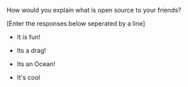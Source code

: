 How would you explain what is open source to your friends?

[Enter the responses below seperated by a line]

- It is fun!

- Its a drag!

- Its an Ocean!

- It's cool
